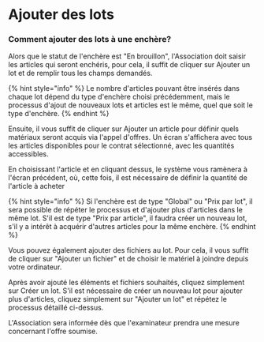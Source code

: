 # Ajouter des lots

### Comment ajouter des lots à une enchère?

Alors que le statut de l'enchère est "En brouillon", l'Association doit saisir les articles qui seront enchéris, pour cela, il suffit de cliquer sur Ajouter un lot et de remplir tous les champs demandés.

{% hint style="info" %}
Le nombre d'articles pouvant être insérés dans chaque lot dépend du type d'enchère choisi précédemment, mais le processus d'ajout de nouveaux lots et articles est le même, quel que soit le type d'enchère.
{% endhint %}

Ensuite, il vous suffit de cliquer sur Ajouter un article pour définir quels matériaux seront acquis via l'appel d'offres. Un écran s'affichera avec tous les articles disponibles pour le contrat sélectionné, avec les quantités accessibles.

En choisissant l'article et en cliquant dessus, le système vous ramènera à l'écran précédent, où, cette fois, il est nécessaire de définir la quantité de l'article à acheter

{% hint style="info" %}
Si l'enchère est de type "Global" ou "Prix par lot", il sera possible de répéter le processus et d'ajouter plus d'articles dans le même lot. S'il est de type "Prix par article", il faudra créer un nouveau lot, s'il y a intérêt à acquérir d'autres articles pour la même enchère.
{% endhint %}

Vous pouvez également ajouter des fichiers au lot. Pour cela, il vous suffit de cliquer sur "Ajouter un fichier" et de choisir le matériel à joindre depuis votre ordinateur.

Après avoir ajouté les éléments et fichiers souhaités, cliquez simplement sur Créer un lot. S'il est nécessaire de créer un nouveau lot pour ajouter plus d'articles, cliquez simplement sur "Ajouter un lot" et répétez le processus détaillé ci-dessus.

L'Association sera informée dès que l'examinateur prendra une mesure concernant l'offre soumise.
